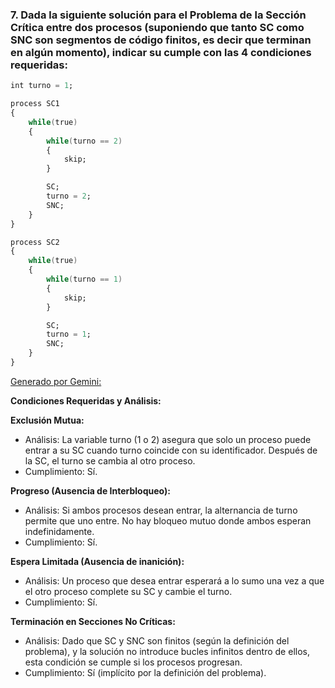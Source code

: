 ### 7. Dada la siguiente solución para el Problema de la Sección Crítica entre dos procesos (suponiendo que tanto SC como SNC son segmentos de código finitos, es decir que terminan en algún momento), indicar su cumple con las 4 condiciones requeridas:

```ada
int turno = 1;

process SC1
{
    while(true)
    {
        while(turno == 2) 
        {
            skip;
        }

        SC;
        turno = 2;
        SNC;
    }
}

process SC2
{
    while(true)
    {
        while(turno == 1)
        {
            skip;
        }

        SC;
        turno = 1;
        SNC;
    }
}
```

<u>Generado por Gemini:</u>

<b>Condiciones Requeridas y Análisis:</b>

<b>Exclusión Mutua:</b>

- Análisis: La variable turno (1 o 2) asegura que solo un proceso puede entrar a su SC cuando turno coincide con su identificador. Después de la SC, el turno se cambia al otro proceso.
- Cumplimiento: Sí.

<b>Progreso (Ausencia de Interbloqueo):</b>

- Análisis: Si ambos procesos desean entrar, la alternancia de turno permite que uno entre. No hay bloqueo mutuo donde ambos esperan indefinidamente.
- Cumplimiento: Sí.

<b>Espera Limitada (Ausencia de inanición):</b>

- Análisis: Un proceso que desea entrar esperará a lo sumo una vez a que el otro proceso complete su SC y cambie el turno.
- Cumplimiento: Sí.

<b>Terminación en Secciones No Críticas:</b>

- Análisis: Dado que SC y SNC son finitos (según la definición del problema), y la solución no introduce bucles infinitos dentro de ellos, esta condición se cumple si los procesos progresan.
- Cumplimiento: Sí (implícito por la definición del problema).